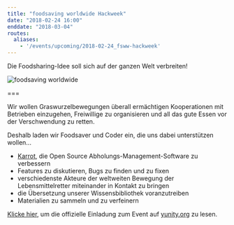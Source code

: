 ```yaml
---
title: "foodsaving worldwide Hackweek"
date: "2018-02-24 16:00"
enddate: "2018-03-04"
routes:
  aliases:
    - '/events/upcoming/2018-02-24_fsww-hackweek'
---
```


Die Foodsharing-Idee soll sich auf der ganzen Welt verbreiten!

![foodsaving worldwide](/pics/fsww_tinyppl.jpg)

===

Wir wollen Graswurzelbewegungen überall ermächtigen Kooperationen mit Betrieben einzugehen, Freiwillige zu organisieren und all das gute Essen vor der Verschwendung zu retten.

Deshalb laden wir Foodsaver und Coder ein, die uns dabei unterstützen wollen...
- [Karrot](https://karrot.world), die Open Source Abholungs-Management-Software zu verbessern
- Features zu diskutieren, Bugs zu finden und zu fixen
- verschiedenste Akteure der weltweiten Bewegung der Lebensmittelretter miteinander in Kontakt zu bringen
- die Übersetzung unserer Wissensbibliothek voranzutreiben
- Materialien zu sammeln und zu verfeinern

[Klicke hier](https://yunity.org/events/2018-02-24-fsww-hackweek), um die offizielle Einladung zum Event auf [yunity.org](https://yunity.org) zu lesen.
